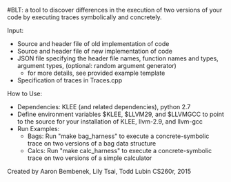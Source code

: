 #BLT:
a tool to discover differences in the execution of two versions of your code by executing traces symbolically and concretely.

Input:
- Source and header file of old implementation of code
- Source and header file of new implementation of code
- JSON file specifying the header file names, function names and types, argument types, (optional: random argument generator)
    - for more details, see provided example template
- Specification of traces in Traces.cpp

How to Use:
- Dependencies: KLEE (and related dependencies), python 2.7
- Define environment variables $KLEE, $LLVM29, and $LLVMGCC to point to the source for your installation of KLEE, llvm-2.9, and llvm-gcc
- Run Examples:
    - Bags: Run "make bag_harness" to execute a concrete-symbolic trace on two versions of a bag data structure
    - Calcs: Run "make calc_harness" to execute a concrete-symbolic trace on two versions of a simple calculator

Created by Aaron Bembenek, Lily Tsai, Todd Lubin
CS260r, 2015
